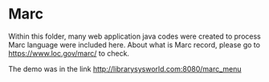 # Marc

Within this folder, many web application java codes were created to process Marc language were included here.
About what is Marc record, please go to https://www.loc.gov/marc/  to check.

The demo was in the link http://librarysysworld.com:8080/marc_menu
